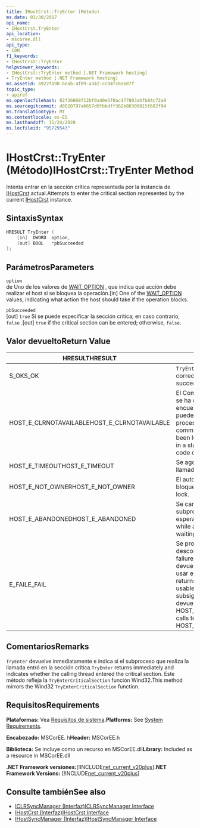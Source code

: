 ```yaml
---
title: IHostCrst::TryEnter (Método)
ms.date: 03/30/2017
api_name:
- IHostCrst.TryEnter
api_location:
- mscoree.dll
api_type:
- COM
f1_keywords:
- IHostCrst::TryEnter
helpviewer_keywords:
- IHostCrst::TryEnter method [.NET Framework hosting]
- TryEnter method [.NET Framework hosting]
ms.assetid: a922fa98-beab-4f09-a342-cc94fc65687f
topic_type:
- apiref
ms.openlocfilehash: 02f36068f12bf0a40e5f0ac477803abfb84c72a9
ms.sourcegitcommit: d8020797a6657d0fbbdff362b80300815f682f94
ms.translationtype: MT
ms.contentlocale: es-ES
ms.lasthandoff: 11/24/2020
ms.locfileid: "95729543"
---
```

# <a name="ihostcrsttryenter-method"></a><span data-ttu-id="50254-102">IHostCrst::TryEnter (Método)</span><span class="sxs-lookup"><span data-stu-id="50254-102">IHostCrst::TryEnter Method</span></span>

<span data-ttu-id="50254-103">Intenta entrar en la sección crítica representada por la instancia de [IHostCrst](ihostcrst-interface.md) actual.</span><span class="sxs-lookup"><span data-stu-id="50254-103">Attempts to enter the critical section represented by the current [IHostCrst](ihostcrst-interface.md) instance.</span></span>  
  
## <a name="syntax"></a><span data-ttu-id="50254-104">Sintaxis</span><span class="sxs-lookup"><span data-stu-id="50254-104">Syntax</span></span>  
  
```cpp  
HRESULT TryEnter (  
    [in]  DWORD  option,  
    [out] BOOL   *pbSucceeded  
);  
```  
  
## <a name="parameters"></a><span data-ttu-id="50254-105">Parámetros</span><span class="sxs-lookup"><span data-stu-id="50254-105">Parameters</span></span>  

 `option`  
 <span data-ttu-id="50254-106">de Uno de los valores de [WAIT_OPTION](wait-option-enumeration.md) , que indica qué acción debe realizar el host si se bloquea la operación.</span><span class="sxs-lookup"><span data-stu-id="50254-106">[in] One of the [WAIT_OPTION](wait-option-enumeration.md) values, indicating what action the host should take if the operation blocks.</span></span>  
  
 `pbSucceeded`  
 <span data-ttu-id="50254-107">[out] `true` Si se puede especificar la sección crítica; en caso contrario, `false` .</span><span class="sxs-lookup"><span data-stu-id="50254-107">[out] `true` if the critical section can be entered; otherwise, `false`.</span></span>  
  
## <a name="return-value"></a><span data-ttu-id="50254-108">Valor devuelto</span><span class="sxs-lookup"><span data-stu-id="50254-108">Return Value</span></span>  
  
|<span data-ttu-id="50254-109">HRESULT</span><span class="sxs-lookup"><span data-stu-id="50254-109">HRESULT</span></span>|<span data-ttu-id="50254-110">Descripción</span><span class="sxs-lookup"><span data-stu-id="50254-110">Description</span></span>|  
|-------------|-----------------|  
|<span data-ttu-id="50254-111">S_OK</span><span class="sxs-lookup"><span data-stu-id="50254-111">S_OK</span></span>|<span data-ttu-id="50254-112">`TryEnter` se devolvió correctamente.</span><span class="sxs-lookup"><span data-stu-id="50254-112">`TryEnter` returned successfully.</span></span>|  
|<span data-ttu-id="50254-113">HOST_E_CLRNOTAVAILABLE</span><span class="sxs-lookup"><span data-stu-id="50254-113">HOST_E_CLRNOTAVAILABLE</span></span>|<span data-ttu-id="50254-114">El Common Language Runtime (CLR) no se ha cargado en un proceso o el CLR se encuentra en un estado en el que no puede ejecutar código administrado ni procesar la llamada correctamente.</span><span class="sxs-lookup"><span data-stu-id="50254-114">The common language runtime (CLR) has not been loaded into a process, or the CLR is in a state in which it cannot run managed code or process the call successfully.</span></span>|  
|<span data-ttu-id="50254-115">HOST_E_TIMEOUT</span><span class="sxs-lookup"><span data-stu-id="50254-115">HOST_E_TIMEOUT</span></span>|<span data-ttu-id="50254-116">Se agotó el tiempo de espera de la llamada.</span><span class="sxs-lookup"><span data-stu-id="50254-116">The call timed out.</span></span>|  
|<span data-ttu-id="50254-117">HOST_E_NOT_OWNER</span><span class="sxs-lookup"><span data-stu-id="50254-117">HOST_E_NOT_OWNER</span></span>|<span data-ttu-id="50254-118">El autor de la llamada no posee el bloqueo.</span><span class="sxs-lookup"><span data-stu-id="50254-118">The caller does not own the lock.</span></span>|  
|<span data-ttu-id="50254-119">HOST_E_ABANDONED</span><span class="sxs-lookup"><span data-stu-id="50254-119">HOST_E_ABANDONED</span></span>|<span data-ttu-id="50254-120">Se canceló un evento mientras un subproceso o fibra bloqueados estaba esperando en él.</span><span class="sxs-lookup"><span data-stu-id="50254-120">An event was canceled while a blocked thread or fiber was waiting on it.</span></span>|  
|<span data-ttu-id="50254-121">E_FAIL</span><span class="sxs-lookup"><span data-stu-id="50254-121">E_FAIL</span></span>|<span data-ttu-id="50254-122">Se produjo un error grave desconocido.</span><span class="sxs-lookup"><span data-stu-id="50254-122">An unknown catastrophic failure occurred.</span></span> <span data-ttu-id="50254-123">Cuando un método devuelve E_FAIL, CLR ya no se puede usar en el proceso.</span><span class="sxs-lookup"><span data-stu-id="50254-123">When a method returns E_FAIL, the CLR is no longer usable within the process.</span></span> <span data-ttu-id="50254-124">Las llamadas subsiguientes a métodos de hospedaje devuelven HOST_E_CLRNOTAVAILABLE.</span><span class="sxs-lookup"><span data-stu-id="50254-124">Subsequent calls to hosting methods return HOST_E_CLRNOTAVAILABLE.</span></span>|  
  
## <a name="remarks"></a><span data-ttu-id="50254-125">Comentarios</span><span class="sxs-lookup"><span data-stu-id="50254-125">Remarks</span></span>  

 <span data-ttu-id="50254-126">`TryEnter` devuelve inmediatamente e indica si el subproceso que realiza la llamada entró en la sección crítica.</span><span class="sxs-lookup"><span data-stu-id="50254-126">`TryEnter` returns immediately and indicates whether the calling thread entered the critical section.</span></span> <span data-ttu-id="50254-127">Este método refleja la `TryEnterCriticalSection` función Wind32.</span><span class="sxs-lookup"><span data-stu-id="50254-127">This method mirrors the Wind32 `TryEnterCriticalSection` function.</span></span>  
  
## <a name="requirements"></a><span data-ttu-id="50254-128">Requisitos</span><span class="sxs-lookup"><span data-stu-id="50254-128">Requirements</span></span>  

 <span data-ttu-id="50254-129">**Plataformas:** Vea [Requisitos de sistema](../../get-started/system-requirements.md).</span><span class="sxs-lookup"><span data-stu-id="50254-129">**Platforms:** See [System Requirements](../../get-started/system-requirements.md).</span></span>  
  
 <span data-ttu-id="50254-130">**Encabezado:** MSCorEE. h</span><span class="sxs-lookup"><span data-stu-id="50254-130">**Header:** MSCorEE.h</span></span>  
  
 <span data-ttu-id="50254-131">**Biblioteca:** Se incluye como un recurso en MSCorEE.dll</span><span class="sxs-lookup"><span data-stu-id="50254-131">**Library:** Included as a resource in MSCorEE.dll</span></span>  
  
 <span data-ttu-id="50254-132">**.NET Framework versiones:**[!INCLUDE[net_current_v20plus](../../../../includes/net-current-v20plus-md.md)]</span><span class="sxs-lookup"><span data-stu-id="50254-132">**.NET Framework Versions:** [!INCLUDE[net_current_v20plus](../../../../includes/net-current-v20plus-md.md)]</span></span>  
  
## <a name="see-also"></a><span data-ttu-id="50254-133">Consulte también</span><span class="sxs-lookup"><span data-stu-id="50254-133">See also</span></span>

- [<span data-ttu-id="50254-134">ICLRSyncManager (Interfaz)</span><span class="sxs-lookup"><span data-stu-id="50254-134">ICLRSyncManager Interface</span></span>](iclrsyncmanager-interface.md)
- [<span data-ttu-id="50254-135">IHostCrst (Interfaz)</span><span class="sxs-lookup"><span data-stu-id="50254-135">IHostCrst Interface</span></span>](ihostcrst-interface.md)
- [<span data-ttu-id="50254-136">IHostSyncManager (Interfaz)</span><span class="sxs-lookup"><span data-stu-id="50254-136">IHostSyncManager Interface</span></span>](ihostsyncmanager-interface.md)
